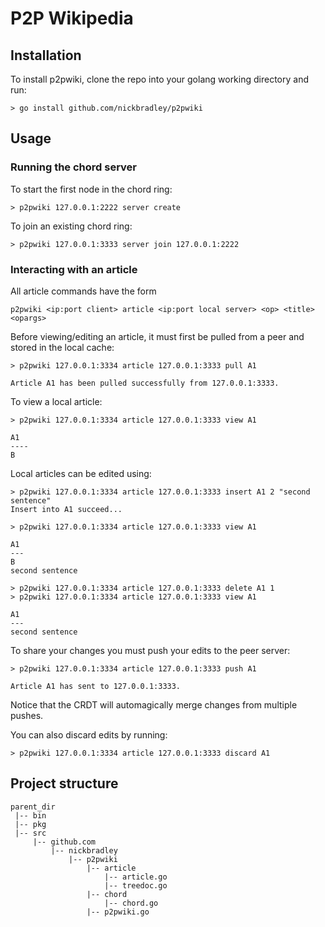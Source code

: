 # P2P Wikipedia

## Installation
To install p2pwiki, clone the repo into your golang working directory and run:
```
> go install github.com/nickbradley/p2pwiki
```

## Usage
### Running the chord server
To start the first node in the chord ring:
```
> p2pwiki 127.0.0.1:2222 server create
```

To join an existing chord ring:
```
> p2pwiki 127.0.0.1:3333 server join 127.0.0.1:2222
```

### Interacting with an article
All article commands have the form
```
p2pwiki <ip:port client> article <ip:port local server> <op> <title> <opargs>
```


Before viewing/editing an article, it must first be pulled from a peer and stored in the local cache:
```
> p2pwiki 127.0.0.1:3334 article 127.0.0.1:3333 pull A1

Article A1 has been pulled successfully from 127.0.0.1:3333.
```

To view a local article:
```
> p2pwiki 127.0.0.1:3334 article 127.0.0.1:3333 view A1

A1
----
B
```

Local articles can be edited using:
```
> p2pwiki 127.0.0.1:3334 article 127.0.0.1:3333 insert A1 2 "second sentence"
Insert into A1 succeed...

> p2pwiki 127.0.0.1:3334 article 127.0.0.1:3333 view A1

A1
---
B
second sentence

> p2pwiki 127.0.0.1:3334 article 127.0.0.1:3333 delete A1 1
> p2pwiki 127.0.0.1:3334 article 127.0.0.1:3333 view A1

A1
---
second sentence
```

To share your changes you must push your edits to the peer server:
```
> p2pwiki 127.0.0.1:3334 article 127.0.0.1:3333 push A1

Article A1 has sent to 127.0.0.1:3333.
```
Notice that the CRDT will automagically merge changes from multiple pushes.

You can also discard edits by running:
```
> p2pwiki 127.0.0.1:3334 article 127.0.0.1:3333 discard A1
```

## Project structure
```
parent_dir
 |-- bin
 |-- pkg
 |-- src
     |-- github.com
         |-- nickbradley
             |-- p2pwiki
                 |-- article
                     |-- article.go
                     |-- treedoc.go
                 |-- chord
                     |-- chord.go
                 |-- p2pwiki.go
```
